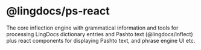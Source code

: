 # @lingdocs/ps-react

The core inflection engine with grammatical information and tools for processing LingDocs dictionary entries and Pashto text (@lingdocs/inflect) plus react components for displaying Pashto text, and phrase engine UI etc.
